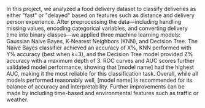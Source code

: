 In this project, we analyzed a food delivery dataset to classify deliveries as either "fast" or "delayed" based on features such as distance and delivery person experience. After preprocessing the data—including handling missing values, encoding categorical variables, and converting delivery time into binary classes—we applied three machine learning models: Gaussian Naive Bayes, K-Nearest Neighbors (KNN), and Decision Tree. The Naive Bayes classifier achieved an accuracy of X%, KNN performed with Y% accuracy (best when k=3), and the Decision Tree model provided Z% accuracy with a maximum depth of 3. ROC curves and AUC scores further validated model performance, showing that [model name] had the highest AUC, making it the most reliable for this classification task. Overall, while all models performed reasonably well, [model name] is recommended for its balance of accuracy and interpretability. Further improvements can be made by including time-based and environmental features such as traffic or weather.
